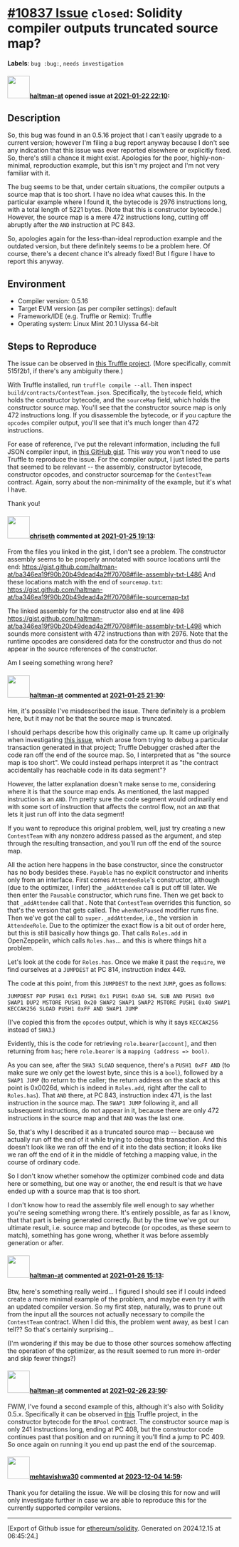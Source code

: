 # [\#10837 Issue](https://github.com/ethereum/solidity/issues/10837) `closed`: Solidity compiler outputs truncated source map?
**Labels**: `bug :bug:`, `needs investigation`


#### <img src="https://avatars.githubusercontent.com/u/35589221?v=4" width="50">[haltman-at](https://github.com/haltman-at) opened issue at [2021-01-22 22:10](https://github.com/ethereum/solidity/issues/10837):

## Description

So, this bug was found in an 0.5.16 project that I can't easily upgrade to a current version; however I'm filing a bug report anyway because I don't see any indication that this issue was ever reported elsewhere or explicitly fixed.  So, there's still a chance it might exist.  Apologies for the poor, highly-non-minimal, reproduction example, but this isn't my project and I'm not very familiar with it.

The bug seems to be that, under certain situations, the compiler outputs a source map that is too short.  I have no idea what causes this.  In the particular example where I found it, the bytecode is 2976 instructions long, with a total length of 5221 bytes.  (Note that this is constructor bytecode.)  However, the source map is a mere 472 instructions long, cutting off abruptly after the `AND` instruction at PC 843.

So, apologies again for the less-than-ideal reproduction example and the outdated version, but there definitely seems to be a problem here.  Of course, there's a decent chance it's already fixed!  But I figure I have to report this anyway.

## Environment

- Compiler version: 0.5.16
- Target EVM version (as per compiler settings): default
- Framework/IDE (e.g. Truffle or Remix): Truffle
- Operating system: Linux Mint 20.1 Ulyssa 64-bit

## Steps to Reproduce

The issue can be observed in [this Truffle project](https://github.com/fodisi/hackapay).  (More specifically, commit 515f2b1, if there's any ambiguity there.)

With Truffle installed, run `truffle compile --all`.  Then inspect `build/contracts/ContestTeam.json`.  Specifically, the `bytecode` field, which holds the constructor bytecode, and the `sourceMap` field, which holds the constructor source map.  You'll see that the constructor source map is only 472 instructions long.  If you disassemble the bytecode, or if you capture the `opcodes` compiler output, you'll see that it's much longer than 472 instructions.

For ease of reference, I've put the relevant information, including the full JSON compiler input, in [this GitHub gist](https://gist.github.com/haltman-at/ba346ea19f90b20b49dead4a2ff70708).  This way you won't need to use Truffle to reproduce the issue.  For the compiler output, I just listed the parts that seemed to be relevant -- the assembly, constructor bytecode, constructor opcodes, and constructor sourcemap for the `ContestTeam` contract.  Again, sorry about the non-minimality of the example, but it's what I have.

Thank you!

#### <img src="https://avatars.githubusercontent.com/u/9073706?v=4" width="50">[chriseth](https://github.com/chriseth) commented at [2021-01-25 19:13](https://github.com/ethereum/solidity/issues/10837#issuecomment-767047970):

From the files you linked in the gist, I don't see a problem. The constructor assembly seems to be properly annotated with source locations until the end: https://gist.github.com/haltman-at/ba346ea19f90b20b49dead4a2ff70708#file-assembly-txt-L486
And these locations match with the end of `sourcemap.txt`: https://gist.github.com/haltman-at/ba346ea19f90b20b49dead4a2ff70708#file-sourcemap-txt

The linked assembly for the constructor also end at line 498 https://gist.github.com/haltman-at/ba346ea19f90b20b49dead4a2ff70708#file-assembly-txt-L498 which sounds more consistent with 472 instructions than with 2976. Note that the runtime opcodes are considered data for the constructor and thus do not appear in the source references of the constructor.

Am I seeing something wrong here?

#### <img src="https://avatars.githubusercontent.com/u/35589221?v=4" width="50">[haltman-at](https://github.com/haltman-at) commented at [2021-01-25 21:30](https://github.com/ethereum/solidity/issues/10837#issuecomment-767125392):

Hm, it's possible I've misdescribed the issue.  There definitely is a problem here, but it may not be that the source map is truncated.

I should perhaps describe how this originally came up.  It came up originally when investigating [this issue](https://github.com/trufflesuite/truffle/issues/3713), which arose from trying to debug a particular transaction generated in that project; Truffle Debugger crashed after the code ran off the end of the source map.  So, I interpreted that as "the source map is too short".  We could instead perhaps interpret it as "the contract accidentally has reachable code in its data segment"?

However, the latter explanation doesn't make sense to me, considering where it is that the source map ends.  As mentioned, the last mapped instruction is an `AND`.  I'm pretty sure the code segment would ordinarily end with some sort of instruction that affects the control flow, not an `AND` that lets it just run off into the data segment!

If you want to reproduce this original problem, well, just try creating a new `ContestTeam` with any nonzero address passed as the argument, and step through the resulting transaction, and you'll run off the end of the source map.

All the action here happens in the base constructor, since the constructor has no body besides these.  `Payable` has no explicit constructor and inherits only from an interface.  First comes `AttendeeRole`'s constructor, although (due to the optimizer, I infer) the `_addAttendee` call is put off till later.  We then enter the `Pausable` constructor, which runs fine.  Then we get back to that `_addAttendee` call that .  Note that `ContestTeam` overrides this function, so that's the version that gets called.  The `whenNotPaused` modifier runs fine.  Then we've got the call to `super._addAttendee`, i.e., the version in `AttendeeRole`.  Due to the optimizer the exact flow is a bit out of order here, but this is still basically how things go.  That calls `Roles.add` in OpenZeppelin, which calls `Roles.has`... and this is where things hit a problem.

Let's look at the code for `Roles.has`.  Once we make it past the `require`, we find ourselves at a `JUMPDEST` at PC 814, instruction index 449.

The code at this point, from this `JUMPDEST` to the next `JUMP`, goes as follows:
```
JUMPDEST POP PUSH1 0x1 PUSH1 0x1 PUSH1 0xA0 SHL SUB AND PUSH1 0x0 SWAP1 DUP2 MSTORE PUSH1 0x20 SWAP2 SWAP1 SWAP2 MSTORE PUSH1 0x40 SWAP1 KECCAK256 SLOAD PUSH1 0xFF AND SWAP1 JUMP
```
(I've copied this from the `opcodes` output, which is why it says `KECCAK256` instead of `SHA3`.)

Evidently, this is the code for retrieving `role.bearer[account]`, and then returning from `has`; here `role.bearer` is a `mapping (address => bool)`.

As you can see, after the `SHA3 SLOAD` sequence, there's a `PUSH1 0xFF AND` (to make sure we only get the lowest byte, since this is a `bool`), followed by a `SWAP1 JUMP` (to return to the caller; the return address on the stack at this point is 0x0026d, which is indeed in `Roles.add`, right after the call to `Roles.has`).  That `AND` there, at PC 843, instruction index 471, is the last instruction in the source map.  The `SWAP1 JUMP` following it, and all subsequent instructions, do not appear in it, because there are only 472 instructions in the source map and that `AND` was the last one.

So, that's why I described it as a truncated source map -- because we actually run off the end of it while trying to debug this transaction.  And this doesn't look like we ran off the end of it into the data section; it looks like we ran off the end of it in the middle of fetching a mapping value, in the course of ordinary code.

So I don't know whether somehow the optimizer combined code and data here or something, but one way or another, the end result is that we have ended up with a source map that is too short.

I don't know how to read the assembly file well enough to say whether you're seeing something wrong there.  It's entirely possible, as far as I know, that that part is being generated correctly.  But by the time we've got our ultimate result, i.e. source map and bytecode (or opcodes, as these seem to match), something has gone wrong, whether it was before assembly generation or after.

#### <img src="https://avatars.githubusercontent.com/u/35589221?v=4" width="50">[haltman-at](https://github.com/haltman-at) commented at [2021-01-26 15:13](https://github.com/ethereum/solidity/issues/10837#issuecomment-767610026):

Btw, here's something really weird... I figured I should see if I could indeed create a more minimal example of the problem, and maybe even try it with an updated compiler version.  So my first step, naturally, was to prune out from the input all the sources not actually necessary to compile the `ContestTeam` contract.  When I did this, the problem went away, as best I can tell??  So that's certainly surprising...

(I'm wondering if this may be due to those other sources somehow affecting the operation of the optimizer, as the result seemed to run more in-order and skip fewer things?)

#### <img src="https://avatars.githubusercontent.com/u/35589221?v=4" width="50">[haltman-at](https://github.com/haltman-at) commented at [2021-02-26 23:50](https://github.com/ethereum/solidity/issues/10837#issuecomment-786954275):

FWIW, I've found a second example of this, although it's also with Solidity 0.5.x.  Specifically it can be observed in [this](https://github.com/cds-amal/balancer-core) Truffle project, in the constructor bytecode for the `BPool` contract.  The constructor source map is only 241 instructions long, ending at PC 408, but the constructor code continues past that position and on running it you'll find a jump to PC 409.  So once again on running it you end up past the end of the sourcemap.

#### <img src="https://avatars.githubusercontent.com/u/32997409?u=b4f328ebdfeb0517e767cf91f267149f15bc3d7c&v=4" width="50">[mehtavishwa30](https://github.com/mehtavishwa30) commented at [2023-12-04 14:59](https://github.com/ethereum/solidity/issues/10837#issuecomment-1838826433):

Thank you for detailing the issue. We will be closing this for now and will only investigate further in case we are able to reproduce this for the currently supported compiler versions.


-------------------------------------------------------------------------------



[Export of Github issue for [ethereum/solidity](https://github.com/ethereum/solidity). Generated on 2024.12.15 at 06:45:24.]
